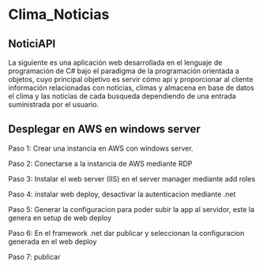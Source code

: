 # Clima_Noticias

## NoticiAPI

La siguiente es una aplicación web desarrollada en el lenguaje de programación de C# bajo el paradigma de la programación orientada a objetos, cuyo principal objetivo es servir cómo api y proporcionar al cliente información relacionadas con noticias, climas y almacena en base de datos el clima y las noticias de cada busqueda dependiendo de una entrada suministrada por el usuario.

## Desplegar en AWS en windows server

Paso 1: Crear una instancia en AWS con windows server.

Paso 2: Conectarse a la instancia de AWS mediante RDP

Paso 3: Instalar el web server (IIS) en el server manager mediante add roles

Paso 4: instalar web deploy, desactivar la autenticacion mediante .net

Paso 5: Generar la configuracion para poder subir la app al servidor, este la genera en setup de web deploy

Paso 6: En el framework .net dar publicar y seleccionan la configuracion generada en el web deploy

Paso 7: publicar
